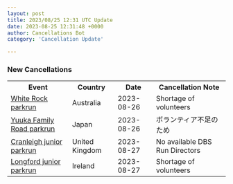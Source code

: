 ```yaml
---
layout: post
title: 2023/08/25 12:31 UTC Update
date: 2023-08-25 12:31:48 +0000
author: Cancellations Bot
category: 'Cancellation Update'

---
```


<h3>New Cancellations</h3>
<div class='hscrollable'>
<table style='width: 100%'>
    <tr>
        <th>Event</th>
        <th>Country</th>
        <th>Date</th>
        <th>Cancellation Note</th>
    </tr>
    <tr>
        <td><a href="https://www.parkrun.com.au/whiterock">White Rock parkrun</a></td>
        <td>Australia</td>
        <td>2023-08-26</td>
        <td>Shortage of volunteers</td>
    </tr>
    <tr>
        <td><a href="https://www.parkrun.jp/yuukafamilyroad">Yuuka Family Road parkrun</a></td>
        <td>Japan</td>
        <td>2023-08-26</td>
        <td>ボランティア不足のため</td>
    </tr>
    <tr>
        <td><a href="https://www.parkrun.org.uk/cranleigh-juniors">Cranleigh junior parkrun</a></td>
        <td>United Kingdom</td>
        <td>2023-08-27</td>
        <td>No available DBS Run Directors</td>
    </tr>
    <tr>
        <td><a href="https://www.parkrun.ie/longford-juniors">Longford junior parkrun</a></td>
        <td>Ireland</td>
        <td>2023-08-27</td>
        <td>Shortage of volunteers</td>
    </tr>
</table>
</div>
